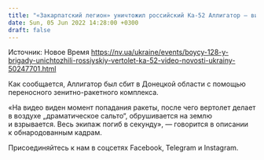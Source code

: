 ```yaml
---
title: "«Закарпатский легион» уничтожил российский Ка-52 Аллигатор — видео"
date: Sun, 05 Jun 2022 14:28:00 +0300
draft: false
---
```

Источник: Новое Время https://nv.ua/ukraine/events/boycy-128-y-brigady-unichtozhili-rossiyskiy-vertolet-ka-52-video-novosti-ukrainy-50247701.html


Как сообщается, Аллигатор был сбит в Донецкой области с помощью переносного зенитно-ракетного комплекса.

«На видео виден момент попадания ракеты, после чего вертолет делает в воздухе „драматическое сальто“, обрушивается на землю и взрывается. Весь экипаж погиб в секунду», — говорится в описании к обнародованным кадрам.

Присоединяйтесь к нам в соцсетях Facebook, Telegram и Instagram.
